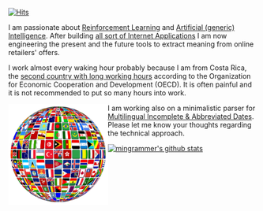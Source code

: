 <!--
**crgz/crgz** is a ✨ _special_ ✨ repository because its `README.md` (this file) appears on your GitHub profile.

Here are some ideas to get you started:

- 🔭 I’m currently working on ...
- 🌱 I’m currently learning ...
- 👯 I’m looking to collaborate on ...
- 🤔 I’m looking for help with ...
- 💬 Ask me about ...
- 📫 How to reach me: ...
- 😄 Pronouns: ...
- ⚡ Fun fact: ...
-->

[![Hits](https://hits.seeyoufarm.com/api/count/incr/badge.svg?url=https%3A%2F%2Fgithub.com%2Fmingrammer)](https://hits.seeyoufarm.com)

I am passionate about [Reinforcement Learning](https://en.wikipedia.org/wiki/Reinforcement_learning) and [Artificial (generic) Intelligence](https://en.wikipedia.org/wiki/Artificial_general_intelligence). After building [all sort of Internet Applications](https://www.linkedin.com/in/conradom) I am now engineering the present and the future tools to extract meaning from online retailers' offers. 

I work almost every waking hour probably because I am from Costa Rica, the [second country with long working hours](https://news.co.cr/costa-ricans-among-hardest-working-world/57046/) according to the Organization for Economic Cooperation and Development (OECD). It is often painful and it is not recommended to put so many hours into work.

[<img alt="HoursWorked" width="40%" align="left" src="https://raw.githubusercontent.com/crgz/fuzzy_dates/master/.github/flags-jakearchibald.github.io-scour.svg"/>](https://github.com/crgz/fuzzy_dates)

I am working also on a minimalistic parser for [Multilingual Incomplete & Abbreviated Dates](https://github.com/crgz/fuzzy_dates). Please let me know your thoughts regarding the technical approach.

[![mingrammer's github stats](https://github-readme-stats.vercel.app/api?username=crgz&count_private=true&show_icons=true)](https://github.com/anuraghazra/github-readme-stats)
